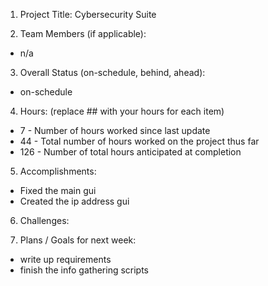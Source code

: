 1. Project Title: Cybersecurity Suite

2. Team Members (if applicable):

- n/a

3. Overall Status (on-schedule, behind, ahead):

- on-schedule

4. Hours: (replace ## with your hours for each item)

- 7 - Number of hours worked since last update
- 44 - Total number of hours worked on the project thus far
- 126 - Number of total hours anticipated at completion

5. Accomplishments:

- Fixed the main gui
- Created the ip address gui

6. Challenges:

7. Plans / Goals for next week:

- write up requirements
- finish the info gathering scripts
